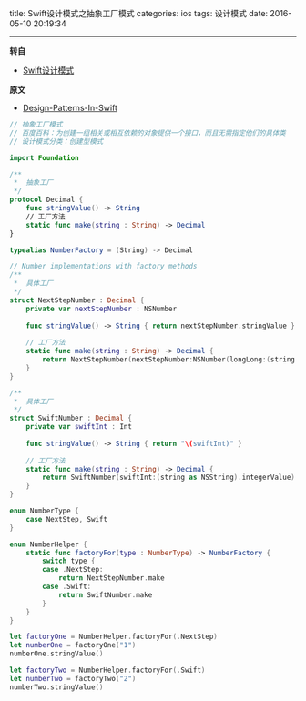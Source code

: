 title: Swift设计模式之抽象工厂模式
categories: ios
tags: 设计模式
date: 2016-05-10 20:19:34

---

<!--head-->

**转自**

* [Swift设计模式](http://qefee.com/tags/%E8%AE%BE%E8%AE%A1%E6%A8%A1%E5%BC%8F/)

**原文**

* [Design-Patterns-In-Swift](https://github.com/ochococo/Design-Patterns-In-Swift#behavioral)



<!--more-->



<!--body-->

```swift
// 抽象工厂模式
// 百度百科：为创建一组相关或相互依赖的对象提供一个接口，而且无需指定他们的具体类
// 设计模式分类：创建型模式

import Foundation

/**
 *  抽象工厂
 */
protocol Decimal {
    func stringValue() -> String
    // 工厂方法
    static func make(string : String) -> Decimal
}

typealias NumberFactory = (String) -> Decimal

// Number implementations with factory methods
/**
 *  具体工厂
 */
struct NextStepNumber : Decimal {
    private var nextStepNumber : NSNumber
    
    func stringValue() -> String { return nextStepNumber.stringValue }
    
    // 工厂方法
    static func make(string : String) -> Decimal {
        return NextStepNumber(nextStepNumber:NSNumber(longLong:(string as NSString).longLongValue))
    }
}

/**
 *  具体工厂
 */
struct SwiftNumber : Decimal {
    private var swiftInt : Int
    
    func stringValue() -> String { return "\(swiftInt)" }
    
    // 工厂方法
    static func make(string : String) -> Decimal {
        return SwiftNumber(swiftInt:(string as NSString).integerValue)
    }
}

enum NumberType {
    case NextStep, Swift
}

enum NumberHelper {
    static func factoryFor(type : NumberType) -> NumberFactory {
        switch type {
        case .NextStep:
            return NextStepNumber.make
        case .Swift:
            return SwiftNumber.make
        }
    }
}

let factoryOne = NumberHelper.factoryFor(.NextStep)
let numberOne = factoryOne("1")
numberOne.stringValue()

let factoryTwo = NumberHelper.factoryFor(.Swift)
let numberTwo = factoryTwo("2")
numberTwo.stringValue()
```

